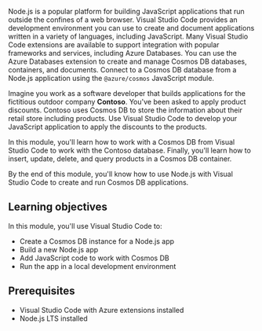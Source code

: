 Node.js is a popular platform for building JavaScript applications that run outside the confines of a web browser. Visual Studio Code provides an development environment you can use to create and document applications written in a variety of languages, including JavaScript. Many Visual Studio Code extensions are available to support integration with popular frameworks and services, including Azure Databases. You can use the Azure Databases extension to create and manage Cosmos DB databases, containers, and documents. Connect to a Cosmos DB database from a Node.js application using the `@azure/cosmos` JavaScript module.

Imagine you work as a software developer that builds applications for the fictitious outdoor company **Contoso**. You've been asked to apply product discounts. Contoso uses Cosmos DB to store the information about their retail store including products. Use Visual Studio Code to develop your JavaScript application to apply the discounts to the products. 

In this module, you'll learn how to work with a Cosmos DB from Visual Studio Code to work with the Contoso database. Finally, you'll learn how to insert, update, delete, and query products in a Cosmos DB container.

By the end of this module, you'll know how to use Node.js with Visual Studio Code to create and run Cosmos DB applications.

## Learning objectives

In this module, you'll use Visual Studio Code to:

- Create a Cosmos DB instance for a Node.js app
- Build a new Node.js app 
- Add JavaScript code to work with Cosmos DB
- Run the app in a local development environment

## Prerequisites

- Visual Studio Code with Azure extensions installed
- Node.js LTS installed
